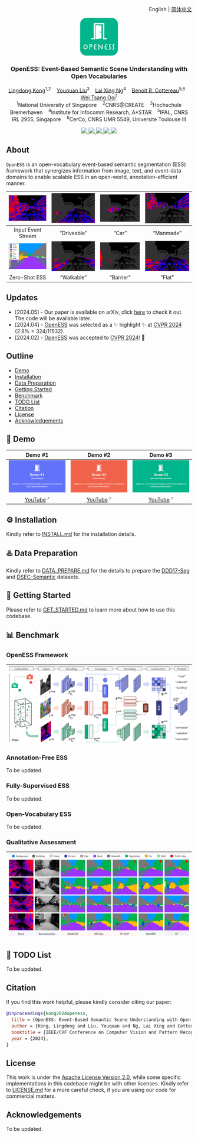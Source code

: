 <p align="right">English | <a href="./README_CN.md">简体中文</a></p>  


<p align="center">
  <img src="docs/figs/logo.png" align="center" width="23%">
  
  <h3 align="center"><strong>OpenESS: Event-Based Semantic Scene Understanding with Open Vocabularies</strong></h3>

  <p align="center">
      <a href="https://ldkong.com/" target='_blank'>Lingdong Kong</a><sup>1,2</sup>&nbsp;&nbsp;&nbsp;
      <a href="https://github.com/youquanl" target='_blank'>Youquan Liu</a><sup>3</sup>&nbsp;&nbsp;&nbsp;
      <a href="https://ipal.cnrs.fr/lai-xing-ng/" target='_blank'>Lai Xing Ng</a><sup>4</sup>&nbsp;&nbsp;&nbsp;
      <a href="https://ipal.cnrs.fr/benoit-cottereau-personal-page/" target='_blank'>Benoit R. Cottereau</a><sup>5,6</sup>&nbsp;&nbsp;&nbsp;
      <a href="https://www.comp.nus.edu.sg/cs/people/ooiwt/" target='_blank'>Wei Tsang Ooi</a><sup>1</sup>
    </br>
  <sup>1</sup>National University of Singapore&nbsp;&nbsp;&nbsp;
  <sup>2</sup>CNRS@CREATE&nbsp;&nbsp;&nbsp;
  <sup>3</sup>Hochschule Bremerhaven&nbsp;&nbsp;&nbsp;
  <sup>4</sup>Institute for Infocomm Research, A*STAR&nbsp;&nbsp;&nbsp;
  <sup>5</sup>IPAL, CNRS IRL 2955, Singapore&nbsp;&nbsp;&nbsp;
  <sup>6</sup>CerCo, CNRS UMR 5549, Universite Toulouse III
  </p>

</p>

<p align="center">
  <a href="https://ldkong.com/PDF/2024_cvpr_OpenESS.pdf" target='_blank'>
    <img src="https://img.shields.io/badge/Paper-%F0%9F%93%83-lightblue">
  </a>
  
  <a href="https://ldkong.com/OpenESS" target='_blank'>
    <img src="https://img.shields.io/badge/Project-%F0%9F%94%97-blue">
  </a>
  
  <a href="" target='_blank'>
    <img src="https://img.shields.io/badge/Demo-%F0%9F%8E%AC-pink">
  </a>
  
  <a href="" target='_blank'>
    <img src="https://img.shields.io/badge/%E4%B8%AD%E8%AF%91%E7%89%88-%F0%9F%90%BC-red">
  </a>
  
  <a href="https://hits.seeyoufarm.com">
    <img src="https://hits.seeyoufarm.com/api/count/incr/badge.svg?url=https%3A%2F%2Fgithub.com%2Fldkong1205%2FOpenESS&count_bg=%2300B48B&title_bg=%23555555&icon=&icon_color=%23E7E7E7&title=Visitors&edge_flat=false"/>
  </a>
</p>



## About

`OpenESS` is an open-vocabulary event-based semantic segmentation (ESS) framework that synergizes information from image, text, and event-data domains to enable scalable ESS in an open-world, annotation-efficient manner. 

| <img width="173" src="docs/figs/teaser_1.png"> | <img width="173" src="docs/figs/teaser_2.png"> | <img width="173" src="docs/figs/teaser_3.png"> | <img width="173" src="docs/figs/teaser_4.png"> |
| :-: | :-: | :-: | :-: |
| Input Event Stream | “Driveable” | “Car” | “Manmade” |
| <img width="173" src="docs/figs/teaser_5.png"> | <img width="173" src="docs/figs/teaser_6.png"> | <img width="173" src="docs/figs/teaser_7.png"> | <img width="173" src="docs/figs/teaser_8.png"> |
| Zero-Shot ESS | “Walkable” | “Barrier” | “Flat” |


## Updates

- \[2024.05\] - Our paper is available on arXiv, click [here](https://ldkong.com/PDF/2024_cvpr_OpenESS.pdf) to check it out. The code will be available later.
- \[2024.04\] - [OpenESS](https://ldkong.com/PDF/2024_cvpr_OpenESS.pdf) was selected as a :sparkles: highlight :sparkles: at [CVPR 2024](https://cvpr.thecvf.com/Conferences/2024) (2.8% = 324/11532). 
- \[2024.02\] - [OpenESS](https://ldkong.com/PDF/2024_cvpr_OpenESS.pdf) was accepted to [CVPR 2024](https://cvpr.thecvf.com/Conferences/2024)! :tada:


## Outline

- [Demo](#movie_camera-demo)
- [Installation](#gear-installation)
- [Data Preparation](#hotsprings-data-preparation)
- [Getting Started](#rocket-getting-started)
- [Benchmark](#bar_chart-benchmark)
- [TODO List](#memo-todo-list)
- [Citation](#citation)
- [License](#license)
- [Acknowledgements](#acknowledgements)


## :movie_camera: Demo
| Demo #1 | Demo #2| Demo #3 | 
| :-: | :-: | :-: |
| <img width="100%" src="docs/figs/demo1.png"> |  <img width="100%" src="docs/figs/demo2.png"> |  <img width="100%" src="docs/figs/demo3.png"> | 
| [YouTube]() <sup>:arrow_heading_up:</sup> | [YouTube]() <sup>:arrow_heading_up:</sup> | [YouTube]() <sup>:arrow_heading_up:</sup> |


## :gear: Installation

Kindly refer to [INSTALL.md](docs/INSTALL.md) for the installation details.


## :hotsprings: Data Preparation

Kindly refer to [DATA_PREPARE.md](docs/DATA_PREPARE.md) for the details to prepare the [DDD17-Seg]() and [DSEC-Semantic]() datasets.


## :rocket: Getting Started

Please refer to [GET_STARTED.md](docs/GET_STARTED.md) to learn more about how to use this codebase.


## :bar_chart: Benchmark

### OpenESS Framework

| <img src="docs/figs/framework.png"> |
| :-: |


### Annotation-Free ESS

To be updated.


### Fully-Supervised ESS

To be updated.


### Open-Vocabulary ESS

To be updated.


### Qualitative Assessment

| <img src="docs/figs/qualitative.png"> |
| :-: |


## :memo: TODO List

To be updated.


## Citation
If you find this work helpful, please kindly consider citing our paper:
```bibtex
@inproceedings{kong2024openess,
  title = {OpenESS: Event-Based Semantic Scene Understanding with Open Vocabularies},
  author = {Kong, Lingdong and Liu, Youquan and Ng, Lai Xing and Cottereau, Benoit R. and Ooi, Wei Tsang},
  booktitle = {IEEE/CVF Conference on Computer Vision and Pattern Recognition (CVPR)},
  year = {2024},
}
```

## License

This work is under the [Apache License Version 2.0](https://www.apache.org/licenses/LICENSE-2.0), while some specific implementations in this codebase might be with other licenses. Kindly refer to [LICENSE.md](https://github.com/ldkong1205/Calib3D/blob/main/docs/LICENSE.md) for a more careful check, if you are using our code for commercial matters.


## Acknowledgements

To be updated.
